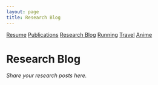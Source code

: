 ```yaml
---
layout: page
title: Research Blog
---
```


<link rel="stylesheet" href="style.css">

<div class="navbar">
  <a href="/">Resume</a>
  <a href="publications.html">Publications</a>
  <a href="blog.html">Research Blog</a>
  <a href="running.html">Running</a>
  <a href="travel.html">Travel</a>
  <a href="anime.html">Anime</a>
</div>

# Research Blog

*Share your research posts here.*
